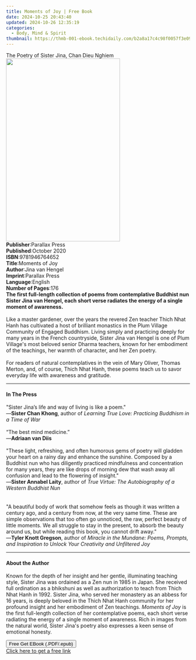 ```yaml
---
title: Moments of Joy | Free Book
date: 2024-10-25 20:43:40
updated: 2024-10-26 12:35:19
categories:
  - Body, Mind & Spirit
thumbnail: https://thmb-001-ebook.techidaily.com/b2a8a17c4c98f0057f3e093dc387052a362cffe8b5d22899d393b379a03560f3.jpg
---
```

<main id="book-container">
  <div class="flex flex-col">
    <div class="book-brief flex-1 py-6 px-4 sm:p-6 md:py-10 md:px-8">
      <!-- brief-->
      <div class="book-brief-main">
        The Poetry of Sister Jina, Chan Dieu Nghiem
      </div>
    </div>
    <div
      class="book-meta-info flex-1 grid gap-4 col-start-1 col-end-3 row-start-1 sm:mb-6 sm:grid-cols-4 lg:gap-6 lg:col-start-2 lg:row-end-6 lg:row-span-6 lg:mb-0"
    >
      <div
        class="book-meta-info-left place-content-center mt-4 p-4 text-sm leading-6 col-start-2 col-span-2 dark:text-slate-400"
      >
        <img
          class="w-full h-500 object-cover rounded-lg sm:h-255 sm:col-span-2 lg:col-span-full"
          src="https://img-001-ebook.techidaily.com/82ab8846d919d36120fb9ad3aa133ce0da9c2727144f65e651a39d21dd33ed45.jpg"
          alt=""
          width="312"
          height="500"
        />
      </div>
      <div
        class="book-meta-info-right mt-2 col-start-1 row-start-2 col-span-3 self-center"
      >
        <!-- meta data  -->
        <div class="flex flex-col px-4 md:px-8">
          <div class="flex-1">
            <strong>Publisher</strong>:<span class="px-2">Parallax Press</span>
          </div>
          <div class="flex-1">
            <strong>Published</strong>:<span class="px-2">October 2020</span>
          </div>
          <div class="flex-1">
            <strong>ISBN</strong>:<span class="px-2">9781946764652</span>
          </div>
          <div class="flex-1">
            <strong>Title</strong>:<span class="px-2">Moments of Joy</span>
          </div>
          <div class="flex-1">
            <strong>Author</strong>:<span class="px-2">Jina van Hengel</span>
          </div>
          <div class="flex-1">
            <strong>Imprint</strong>:<span class="px-2">Parallax Press</span>
          </div>
          <div class="flex-1">
            <strong>Language</strong>:<span class="px-2">English</span>
          </div>
          <div class="flex-1">
            <strong>Number of Pages</strong>:<span class="px-2">176</span>
          </div>
        </div>
      </div>
    </div>
    <div class="book-description flex-1 py-6 px-4 sm:p-6 md:py-10 md:px-8">
      <div class="book-description-main">
        <div accordion-content="" id="description">
          <b
            >The first full-length collection of poems from contemplative
            Buddhist nun Sister Jina van Hengel, each short verse radiates the
            energy of a single moment of awareness.</b
          ><br /><br />Like a master gardener, over the years the revered Zen
          teacher Thich Nhat Hanh has cultivated a host of brilliant monastics
          in the Plum Village Community of Engaged Buddhism. Living simply and
          practicing deeply for many years in the French countryside, Sister
          Jina van Hengel is one of Plum Village's most beloved senior Dharma
          teachers, known for her embodiment of the teachings, her warmth of
          character, and her Zen poetry.<br /><br />For readers of natural
          contemplatives in the vein of Mary Oliver, Thomas Merton, and, of
          course, Thich Nhat Hanh, these poems teach us to savor everyday life
          with awareness and gratitude.
        </div>
      </div>
    </div>
    <div class="book-excerpts flex-1 py-6 px-4 sm:p-6 md:py-10 md:px-8">
      <!-- excerpts-->
      <div class="book-excerpts-main">
        <hr />
        <h4 class="placeholder placeholder-heading">
          <span>In The Press</span>
        </h4>
        <p>
          "Sister Jina’s life and way of living is like a poem."&nbsp;<br />—<b
            >Sister Chan Khong</b
          >, author of&nbsp;<i
            >Learning True Love: Practicing Buddhism in a Time of War</i
          >&nbsp;<br /><br />“The best mind medicine.”&nbsp;<br />—<b
            >Adriaan van Diis</b
          ><br /><br />"These light, refreshing, and often humorous gems of
          poetry will gladden your heart on a rainy day and enhance the
          sunshine. Composed by a Buddhist nun who has diligently practiced
          mindfulness and concentration for many years, they are like drops of
          morning dew that wash away all confusion and lead to the flowering of
          insight."<br />—<b>Sister Annabel Laity</b>, author of
          <i>True Virtue: The Autobiography of a Western Buddhist Nun</i
          ><br /><br />
          <br />"A beautiful body of work that somehow feels as though it was
          written a century ago, and a century from now, at the very same time.
          These are simple observations that too often go unnoticed, the raw,
          perfect beauty of little moments. We all struggle to stay in the
          present, to absorb the beauty around us, but while reading this book,
          you cannot drift away."<br />—<b>Tyler Knott Gregson</b>, author
          of&nbsp;<i
            >Miracle in the Mundane: Poems, Prompts, and Inspiration to Unlock
            Your Creativity and Unfiltered Joy&nbsp;</i
          >
        </p>
      </div>
    </div>
    <div class="book-about-author flex-1 py-6 px-4 sm:p-6 md:py-10 md:px-8">
      <!-- about author-->
      <div class="book-main-author-main">
        <hr />
        <h4 class="placeholder placeholder-heading">
          <span>About the Author</span>
        </h4>
        <p>
          Known for the depth of her insight and her gentle, illuminating
          teaching style, Sister Jina was ordained as a Zen nun in 1985 in
          Japan. She received full ordination as a bhikshuni as well as
          authorization to teach from Thich Nhat Hanh in 1992. Sister Jina, who
          served her monastery as an abbess for 16 years, is deeply beloved in
          the Thich Nhat Hanh community for her profound insight and her
          embodiment of Zen teachings. <i>Moments of Joy</i> is the first
          full-length collection of her contemplative poems, each short verse
          radiating the energy of a single moment of awareness. Rich in images
          from the natural world, Sister Jina's poetry also expresses a keen
          sense of emotional honesty.
        </p>
      </div>
    </div>
    <div class="book-free-get flex-1 py-6 px-4 sm:p-6 md:py-10 md:px-8">
      <button
        id="btn-free-get"
        class="bg-blue-500 hover:bg-blue-700 text-white font-bold py-2 px-4 rounded"
      >
        Free Get EBook (.PDF/.epub)
      </button>
      <div id="countdown-display" class="px-2 text-lg mt-2"></div>
      <a
        id="free-link"
        class="hidden bg-blue-500 hover:bg-blue-700 text-white font-bold py-2 px-4 rounded"
        href="https://www.ebooks.com/en-us/book/209938930/moments-of-joy/jina-van-hengel/"
        target="_blank"
        >Click here to get a free link</a
      >
    </div>
    <script>
      let countdownTime = 0;
      let countdownInterval = null;
      document
        .getElementById('btn-free-get')
        .addEventListener('click', startCountdown);
      function startCountdown() {
        countdownTime = new Date().getTime() + 60000 * 3;
        countdownInterval = setInterval(updateCountdown, 1000);
        document.getElementById('btn-free-get').disabled = true;
        document
          .getElementById('btn-free-get')
          .classList.add('bg-gray-500', 'cursor-not-allowed');
      }
      function updateCountdown() {
        let currentTime = new Date().getTime();
        let timeLeft = countdownTime - currentTime;
        let secondsLeft = Math.floor(timeLeft / 1000);
        document.getElementById('countdown-display').innerHTML =
          `Remaining time: ${secondsLeft} seconds.`;
        if (secondsLeft <= 0) {
          clearInterval(countdownInterval);
          document.getElementById('btn-free-get').classList.add('hidden');
          document.getElementById('free-link').classList.remove('hidden');
          document.getElementById('countdown-display').innerHTML = '';
        }
      }
    </script>
  </div>
</main>
